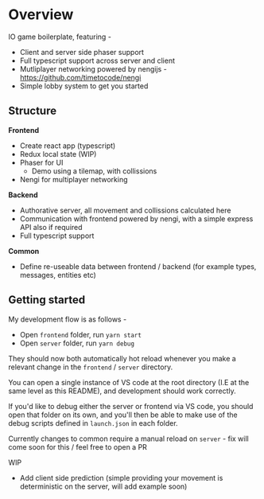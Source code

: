 # Overview

IO game boilerplate, featuring -

- Client and server side phaser support
- Full typescript support across server and client
- Mutliplayer networking powered by nengijs - https://github.com/timetocode/nengi
- Simple lobby system to get you started

## Structure

**Frontend**
- Create react app (typescript)
- Redux local state (WIP)
- Phaser for UI
  - Demo using a tilemap, with collissions
- Nengi for multiplayer networking

**Backend**
- Authorative server, all movement and collissions calculated here
- Communication with frontend powered by nengi, with a simple express API also if required
- Full typescript support

**Common**
- Define re-useable data between frontend / backend (for example types, messages, entities etc)

## Getting started

My development flow is as follows -
- Open `frontend` folder, run `yarn start`
- Open `server` folder, run `yarn debug`

They should now both automatically hot reload whenever you make a relevant change in the `frontend` / `server` directory.

You can open a single instance of VS code at the root directory (I.E at the same level as this README), and development should work correctly.

If you'd like to debug either the server or frontend via VS code, you should open that folder on its own, and you'll then be able to make use of the debug scripts defined in `launch.json` in each folder.

Currently changes to common require a manual reload on `server` - fix will come soon for this / feel free to open a PR

WIP
- Add client side prediction (simple providing your movement is deterministic on the server, will add example soon)